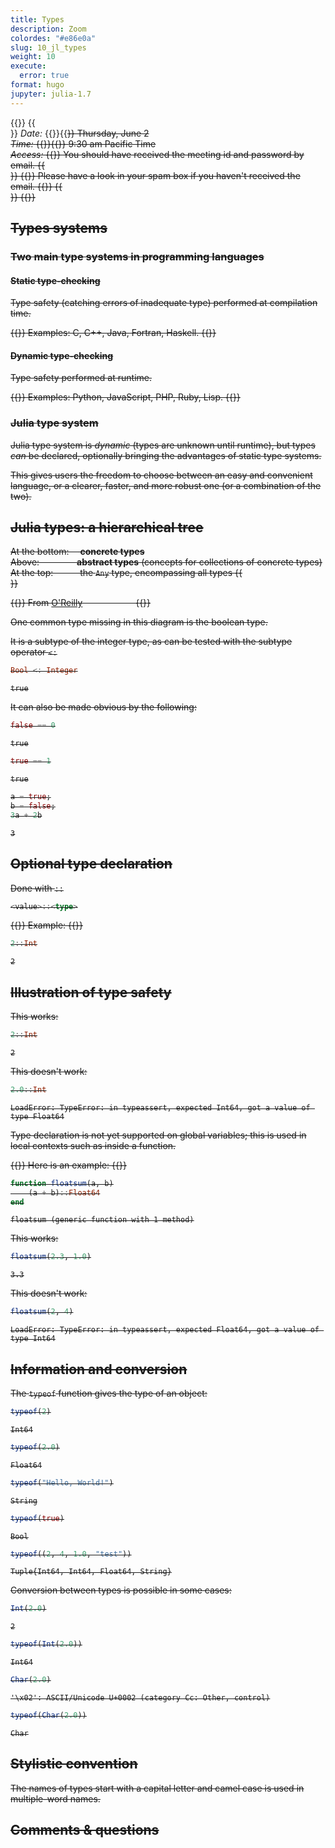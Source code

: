 ```yaml
---
title: Types
description: Zoom
colordes: "#e86e0a"
slug: 10_jl_types
weight: 10
execute:
  error: true
format: hugo
jupyter: julia-1.7
---
```




{{<def>}}
{{<br size="2">}}
<em>Date:</em> {{<m>}}{{<s>}} Thursday, June 2 <br>
<em>Time:</em> {{<m>}}{{<s>}} 9:30 am Pacific Time <br>
<em>Access:</em> {{<m>}} You should have received the meeting id and password by email.
{{<br size="2">}}
{{<notes>}}
Please have a look in your spam box if you haven't received the email.
{{</notes>}}
{{<br size="2">}}
{{</def>}}

## Types systems

### Two main type systems in programming languages

#### Static type-checking

Type safety (catching errors of inadequate type) performed at compilation time.

{{<ex>}}
Examples: C, C++, Java, Fortran, Haskell.
{{</ex>}}

#### Dynamic type-checking

Type safety performed at runtime.

{{<ex>}}
Examples: Python, JavaScript, PHP, Ruby, Lisp.
{{</ex>}}

### Julia type system

Julia type system is *dynamic* (types are unknown until runtime), but types *can* be declared, optionally bringing the advantages of static type systems.

This gives users the freedom to choose between an easy and convenient language, or a clearer, faster, and more robust one (or a combination of the two).

## Julia types: a hierarchical tree

At the bottom:  **concrete types** <br>
Above:     **abstract types** (concepts for collections of concrete types) <br>
At the top:     the `Any` type, encompassing all types
{{<br size="4">}}

{{<imgshadow src="/img/type.png" margin="1rem" title="" width="75%" line-height="3rem">}}
From <a href="https://www.oreilly.com/library/view/learning-julia-abstract/9781491999585/ch01.html">O'Reilly</a>       
{{</imgshadow>}}

One common type missing in this diagram is the boolean type.

It is a subtype of the integer type, as can be tested with the subtype operator `<:`

``` julia
Bool <: Integer
```

    true

It can also be made obvious by the following:

``` julia
false == 0
```

    true

``` julia
true == 1
```

    true

``` julia
a = true;
b = false;
3a + 2b
```

    3

## Optional type declaration

Done with `::`

``` julia
<value>::<type>
```

{{<ex>}}
Example:
{{</ex>}}

``` julia
2::Int
```

    2

## Illustration of type safety

This works:

``` julia
2::Int
```

    2

This doesn't work:

``` julia
2.0::Int
```

    LoadError: TypeError: in typeassert, expected Int64, got a value of type Float64

Type declaration is not yet supported on global variables; this is used in local contexts such as inside a function.

{{<ex>}}
Here is an example:
{{</ex>}}

``` julia
function floatsum(a, b)
    (a + b)::Float64
end
```

    floatsum (generic function with 1 method)

This works:

``` julia
floatsum(2.3, 1.0)
```

    3.3

This doesn't work:

``` julia
floatsum(2, 4)
```

    LoadError: TypeError: in typeassert, expected Float64, got a value of type Int64

## Information and conversion

The `typeof` function gives the type of an object:

``` julia
typeof(2)
```

    Int64

``` julia
typeof(2.0)
```

    Float64

``` julia
typeof("Hello, World!")
```

    String

``` julia
typeof(true)
```

    Bool

``` julia
typeof((2, 4, 1.0, "test"))
```

    Tuple{Int64, Int64, Float64, String}

Conversion between types is possible in some cases:

``` julia
Int(2.0)
```

    2

``` julia
typeof(Int(2.0))
```

    Int64

``` julia
Char(2.0)
```

    '\x02': ASCII/Unicode U+0002 (category Cc: Other, control)

``` julia
typeof(Char(2.0))
```

    Char

## Stylistic convention

The names of types start with a capital letter and camel case is used in multiple-word names.

## Comments & questions
